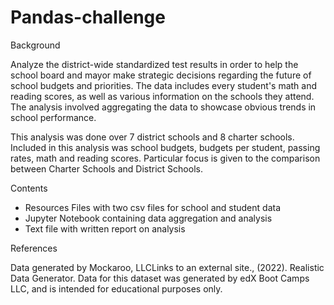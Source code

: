 # Pandas-challenge

Background

Analyze the district-wide standardized test results in order to help the school board and mayor make strategic decisions regarding the future of school budgets and priorities.
The data includes every student's math and reading scores, as well as various information on the schools they attend. The analysis involved aggregating the data to showcase obvious trends in school performance.

This analysis was done over 7 district schools and 8 charter schools. Included in this analysis was school budgets, budgets per student, passing rates, math and  reading scores. Particular focus is given to the comparison between Charter Schools and District Schools.

Contents

- Resources Files with two csv files for school and student data
- Jupyter Notebook containing data aggregation and analysis
- Text file with written report on analysis

References

Data generated by Mockaroo, LLCLinks to an external site., (2022). Realistic Data Generator. Data for this dataset was generated by edX Boot Camps LLC, and is intended for educational purposes only.
